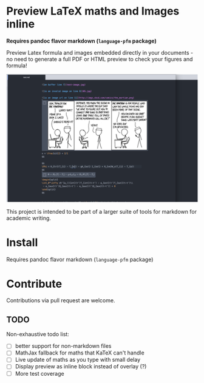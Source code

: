 # Preview LaTeX maths and Images inline

**Requires pandoc flavor markdown (`language-pfm` package)**

Preview Latex formula and images embedded directly in your documents - no need to generate a full PDF or HTML preview to check your figures and formula!

![screenshot of image-preview](resources/ScreenShot1.png)

This project is intended to be part of a larger suite of tools for markdown for academic writing.


# Install

Requires pandoc flavor markdown (`language-pfm` package)

# Contribute

Contributions via pull request are welcome.

## TODO

Non-exhaustive todo list:

- [ ] better support for non-markdown files
- [ ] MathJax fallback for maths that KaTeX can't handle
- [ ] Live update of maths as you type with small delay
- [ ] Display preview as inline block instead of overlay (?)
- [ ] More test coverage

